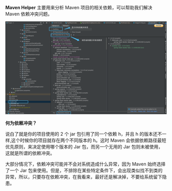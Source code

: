 **Maven Helper** 主要用来分析 Maven 项目的相关依赖，可以帮助我们解决 Maven 依赖冲突问题。

![](./pictures/maver-helper.png)

**何为依赖冲突？**

说白了就是你的项目使用的 2 个 jar 包引用了同一个依赖 h，并且 h 的版本还不一样,这个时候你的项目就存在两个不同版本的 h。这时 Maven 会依据依赖路径最短优先原则，来决定使用哪个版本的 Jar 包，而另一个无用的 Jar 包则未被使用，这就是所谓的依赖冲突。

大部分情况下，依赖冲突可能并不会对系统造成什么异常，因为 Maven 始终选择了一个 Jar 包来使用。但是，不排除在某些特定条件下，会出现类似找不到类的异常，所以，只要存在依赖冲突，在我看来，最好还是解决掉，不要给系统留下隐患。
